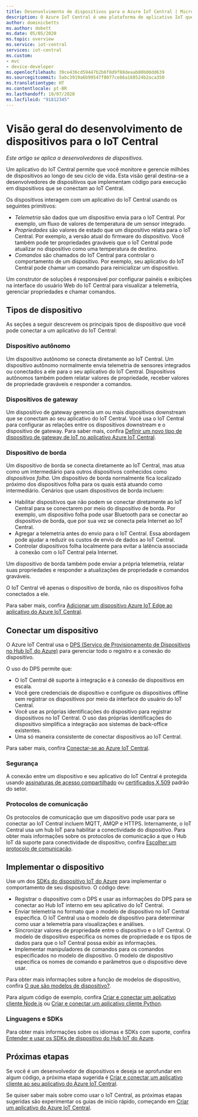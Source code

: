 ```yaml
---
title: Desenvolvimento de dispositivos para o Azure IoT Central | Microsoft Docs
description: O Azure IoT Central é uma plataforma de aplicativo IoT que simplifica a criação de soluções de IoT. Este artigo fornece uma visão geral do desenvolvimento de dispositivos para se conectar ao seu aplicativo do IoT Central. Os dispositivos usam a telemetria para enviar propriedades e dados de streaming para relatar o estado do dispositivo. O IoT Central pode definir o estado do dispositivo usando propriedades graváveis e chamar comandos em um dispositivo.
author: dominicbetts
ms.author: dobett
ms.date: 05/05/2020
ms.topic: overview
ms.service: iot-central
services: iot-central
ms.custom:
- mvc
- device-developer
ms.openlocfilehash: 39ce436cd59447b2b6f8d9f88deaab80b00dd639
ms.sourcegitcommit: 5abc3919a6b99547f8077ce86a168524b2aca350
ms.translationtype: HT
ms.contentlocale: pt-BR
ms.lasthandoff: 10/07/2020
ms.locfileid: "91812345"
---
```

# <a name="iot-central-device-development-overview"></a>Visão geral do desenvolvimento de dispositivos para o IoT Central

*Este artigo se aplica a desenvolvedores de dispositivos.*

Um aplicativo do IoT Central permite que você monitore e gerencie milhões de dispositivos ao longo de seu ciclo de vida. Esta visão geral destina-se a desenvolvedores de dispositivos que implementam código para execução em dispositivos que se conectam ao IoT Central.

Os dispositivos interagem com um aplicativo do IoT Central usando os seguintes primitivos:

- _Telemetria_ são dados que um dispositivo envia para o IoT Central. Por exemplo, um fluxo de valores de temperatura de um sensor integrado.
- _Propriedades_ são valores de estado que um dispositivo relata para o IoT Central. Por exemplo, a versão atual do firmware do dispositivo. Você também pode ter propriedades graváveis que o IoT Central pode atualizar no dispositivo como uma temperatura de destino.
- _Comandos_ são chamados do IoT Central para controlar o comportamento de um dispositivo. Por exemplo, seu aplicativo do IoT Central pode chamar um comando para reinicializar um dispositivo.

Um construtor de soluções é responsável por configurar painéis e exibições na interface do usuário Web do IoT Central para visualizar a telemetria, gerenciar propriedades e chamar comandos.

## <a name="types-of-device"></a>Tipos de dispositivo

As seções a seguir descrevem os principais tipos de dispositivo que você pode conectar a um aplicativo do IoT Central:

### <a name="standalone-device"></a>Dispositivo autônomo

Um dispositivo autônomo se conecta diretamente ao IoT Central. Um dispositivo autônomo normalmente envia telemetria de sensores integrados ou conectados a ele para o seu aplicativo do IoT Central. Dispositivos autônomos também podem relatar valores de propriedade, receber valores de propriedade graváveis e responder a comandos.

### <a name="gateway-device"></a>Dispositivos de gateway

Um dispositivo de gateway gerencia um ou mais dispositivos downstream que se conectam ao seu aplicativo do IoT Central. Você usa o IoT Central para configurar as relações entre os dispositivos downstream e o dispositivo de gateway. Para saber mais, confira [Definir um novo tipo de dispositivo de gateway de IoT no aplicativo Azure IoT Central](./tutorial-define-gateway-device-type.md).

### <a name="edge-device"></a>Dispositivo de borda

Um dispositivo de borda se conecta diretamente ao IoT Central, mas atua como um intermediário para outros dispositivos conhecidos como _dispositivos folha_. Um dispositivo de borda normalmente fica localizado próximo dos dispositivos folha para os quais está atuando como intermediário. Cenários que usam dispositivos de borda incluem:

- Habilitar dispositivos que não podem se conectar diretamente ao IoT Central para se conectarem por meio do dispositivo de borda. Por exemplo, um dispositivo folha pode usar Bluetooth para se conectar ao dispositivo de borda, que por sua vez se conecta pela Internet ao IoT Central.
- Agregar a telemetria antes do envio para o IoT Central. Essa abordagem pode ajudar a reduzir os custos de envio de dados ao IoT Central.
- Controlar dispositivos folha localmente para evitar a latência associada à conexão com o IoT Central pela Internet.

Um dispositivo de borda também pode enviar a própria telemetria, relatar suas propriedades e responder a atualizações de propriedade e comandos graváveis.

O IoT Central vê apenas o dispositivo de borda, não os dispositivos folha conectados a ele.

Para saber mais, confira [Adicionar um dispositivo Azure IoT Edge ao aplicativo do Azure IoT Central](./tutorial-add-edge-as-leaf-device.md).

## <a name="connect-a-device"></a>Conectar um dispositivo

O Azure IoT Central usa o [DPS (Serviço de Provisionamento de Dispositivos no Hub IoT do Azure)](../../iot-dps/about-iot-dps.md) para gerenciar todo o registro e a conexão do dispositivo.

O uso do DPS permite que:

- O IoT Central dê suporte à integração e à conexão de dispositivos em escala.
- Você gere credenciais de dispositivo e configure os dispositivos offline sem registrar os dispositivos por meio da interface do usuário do IoT Central.
- Você use as próprias identificações do dispositivo para registrar dispositivos no IoT Central. O uso das próprias identificações do dispositivo simplifica a integração aos sistemas de back-office existentes.
- Uma só maneira consistente de conectar dispositivos ao IoT Central.

Para saber mais, confira [Conectar-se ao Azure IoT Central](./concepts-get-connected.md).

### <a name="security"></a>Segurança

A conexão entre um dispositivo e seu aplicativo do IoT Central é protegida usando [assinaturas de acesso compartilhado](./concepts-get-connected.md#connect-devices-at-scale-using-sas) ou [certificados X.509](./concepts-get-connected.md#connect-devices-using-x509-certificates) padrão do setor.

### <a name="communication-protocols"></a>Protocolos de comunicação

Os protocolos de comunicação que um dispositivo pode usar para se conectar ao IoT Central incluem MQTT, AMQP e HTTPS. Internamente, o IoT Central usa um hub IoT para habilitar a conectividade do dispositivo. Para obter mais informações sobre os protocolos de comunicação a que o Hub IoT dá suporte para conectividade de dispositivo, confira [Escolher um protocolo de comunicação](../../iot-hub/iot-hub-devguide-protocols.md).

## <a name="implement-the-device"></a>Implementar o dispositivo

Use um dos [SDKs do dispositivo IoT do Azure](#languages-and-sdks) para implementar o comportamento de seu dispositivo. O código deve:

- Registrar o dispositivo com o DPS e usar as informações do DPS para se conectar ao Hub IoT interno em seu aplicativo do IoT Central.
- Enviar telemetria no formato que o modelo de dispositivo no IoT Central especifica. O IoT Central usa o modelo de dispositivo para determinar como usar a telemetria para visualizações e análises.
- Sincronizar valores de propriedade entre o dispositivo e o IoT Central. O modelo de dispositivo especifica os nomes de propriedade e os tipos de dados para que o IoT Central possa exibir as informações.
- Implementar manipuladores de comandos para os comandos especificados no modelo de dispositivo. O modelo de dispositivo especifica os nomes de comando e parâmetros que o dispositivo deve usar.

Para obter mais informações sobre a função de modelos de dispositivo, confira [O que são modelos de dispositivo?](./concepts-device-templates.md).

Para algum código de exemplo, confira [Criar e conectar um aplicativo cliente Node.js](./tutorial-connect-device-nodejs.md) ou [Criar e conectar um aplicativo cliente Python](./tutorial-connect-device-python.md).

### <a name="languages-and-sdks"></a>Linguagens e SDKs

Para obter mais informações sobre os idiomas e SDKs com suporte, confira [Entender e usar os SDKs de dispositivo do Hub IoT do Azure](../../iot-hub/iot-hub-devguide-sdks.md#azure-iot-hub-device-sdks).

## <a name="next-steps"></a>Próximas etapas

Se você é um desenvolvedor de dispositivos e deseja se aprofundar em algum código, a próxima etapa sugerida é [Criar e conectar um aplicativo cliente ao seu aplicativo do Azure IoT Central](./tutorial-connect-device-nodejs.md).

Se quiser saber mais sobre como usar o IoT Central, as próximas etapas sugeridas são experimentar os guias de início rápido, começando em [Criar um aplicativo do Azure IoT Central](./quick-deploy-iot-central.md).
